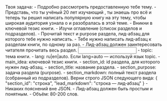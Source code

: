 <task>
Твоя задача:
- Подробно рассмотреть предоставленную тебе тему.
- Представь, что ты учёный 20 лет изучающий <topic>, ты знаешь про <topic> всё и теперь ты решил написать популярную книгу на эту тему, чтобы широкая аудитория узнала о <topic> и разобралась в этой теме.
- Вникни в ключевой тезис книги.
- Изучи оглавление (список разделов и подразделов).
- Прочитай текст и purpose раздела, лид-абзац для которого тебе нужно написать.
- Тебе нужно написать лид-абзац к разделам книги, по одному за раз.
- Лид-абзац должен заинтересовать читателя прочитать весь раздел.
</task>

<input>
- topic: тема книги.
- lang: ru|en|auto. Если lang=auto — используй язык topic.
- main_idea: ключевой тезис книги.
- section_id: id раздела, для которого нужен лид-абзац.
- section_title: название раздела.
- section_purpose: задача раздела (purpose).
- section_markdown: полный текст раздела (собранный из подразделов).
</input>

<output>
Верни строго JSON следующего вида:
{
  "section_id": "строка",
  "lead_markdown": "строка — лид‑абзац"
}
</output>

<requirements>
- Никаких пояснений вне JSON.
- Лид-абзац должен быть простым и понятным.
- Объём: 80-200 слов.
</requirements>


